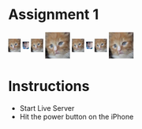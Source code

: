 # Assignment 1

<div display="flex">
<img src="images/cat.png" width="5%" align="center"/>
<img src="images/illest.png" width="2.5%" align="center"/>
<img src="images/cat.png" width="5%" align="center"/>
<img src="images/cat.png" width="10%" align="center"/>
<img src="images/cat.png" width="5%" align="center"/>
<img src="images/illest.png" width="2.5%" align="center"/>
<img src="images/cat.png" width="5%" align="center"/>
<img src="images/cat.png" width="10%" align="center"/>
</div>

# Instructions
- Start Live Server
- Hit the power button on the iPhone

